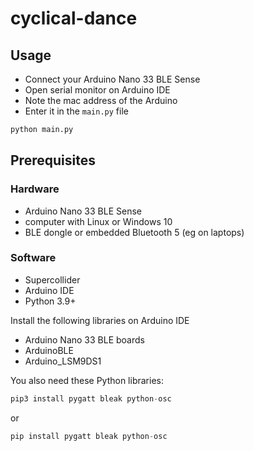 # cyclical-dance

## Usage

- Connect your Arduino Nano 33 BLE Sense
- Open serial monitor on Arduino IDE
- Note the mac address of the Arduino
- Enter it in the `main.py` file

```py
python main.py
```

## Prerequisites

### Hardware

- Arduino Nano 33 BLE Sense
- computer with Linux or Windows 10
- BLE dongle or embedded Bluetooth 5 (eg on laptops)


### Software

- Supercollider
- Arduino IDE
- Python 3.9+

Install the following libraries on Arduino IDE

- Arduino Nano 33 BLE boards
- ArduinoBLE
- Arduino_LSM9DS1

You also need these Python libraries:

```py
pip3 install pygatt bleak python-osc
```

or

```py
pip install pygatt bleak python-osc
```